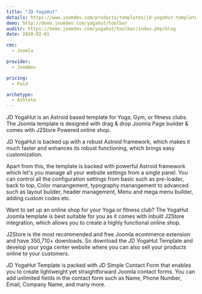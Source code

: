 ```yaml
---
title: "JD YogaHut"
details: https://www.joomdev.com/products/templates/jd-yogahut-template
demo: http://demo.joomdev.com/yogahut/toolbar
auditr: https://demo.joomdev.com/yogahut/toolbar/index.php/blog
date: 2020-02-01

cms: 
  - Joomla

provider:
  - JoomDev

pricing:
  - Paid

archetype:
  - Athlete
---
```


JD YogaHut is an Astroid based template for Yoga, Gym, or fitness clubs. The Joomla template is designed with drag & drop Joomla Page builder & comes with J2Store Powered online shop.

JD YogaHut is backed up with a robust Astroid framework, which makes it much faster and enhances its robust functioning, which brings easy customization.

Apart from this, the template is backed with powerful Astroid framework which let's you manage all your website settings from a single panel. You can control all the configuration settings from basic such as pre-loader, back to top, Color manangement, typography manangement to advanced such as layout builder, header management, Menu and mega menu builder, adding custom codes etc.

Want to set up an online shop for your Yoga or fitness club? The YogaHut Joomla template is best suitable for you as it comes with inbuilt J2Store integration, which allows you to create a highly functional online shop.

J2Store is the most recommended and free Joomla ecommerce extension and have 350,710+ downloads. So download the JD YogaHut Template and develop your yoga center website where you can also sell your products online to your customers.

JD YogaHut Template is packed with JD Simple Contact Form that enables you to create lightweight yet straightforward Joomla contact forms. You can add unlimited fields in the contact form such as Name, Phone Number, Email, Company Name, and many more.
